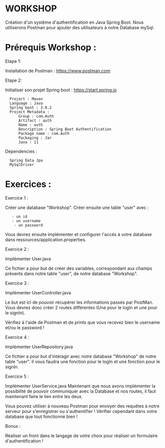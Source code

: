 # WORKSHOP

Création d'un système d'authentification en Java Spring Boot.
Nous utiliserons Postman pour ajouter des utilisateurs à notre Database mySql.


# Prérequis Workshop :

Etape 1:

  Installation de Postman : https://www.postman.com

Etape 2:
  
  Initialiser son projet Spring boot : https://start.spring.io
      
      Project : Maven
      Language : Java
      Spring boot : 3.0.2
      Project Metadata :
          Group : com.Auth
          Artifact : auth
          Name : auth
          Description : Spring Boot Authentification
          Package name : com.Auth
          Packaging : Jar
          Java : 11
          
  Dependencies :
  
      Spring Data Jpa
      MySqlDriver

 
 # Exercices :
 
 
 Exercice 1 :

  Créer une database "Workshop".
  Créer ensuite une table "user" avec :
 
       - un id
       - un username
        - un password 
 
 Vous devrez ensuite implémenter et configurer l'accés à votre database dans ressources/application.properties.
 
 
Exercice 2 :

  Implémenter User.java
  
  Ce fichier a pour but de créer des variables, correspondant aux champs présents dans notre table "user", de notre database "Workshop".
  
  
Exercice 3 :

  Implémenter UserController.java
  
  Le but est ici de pouvoir récupérer les informations passés par PostMan.
  Vous devrez donc créer 2 routes différentes (Une pour le logIn et une pour le signIn).
  
  Vérifiez à l'aide de Postman et de prints que vous recevez bien le username et/ou le password !
  
  
Exercice 4 :

   Implémenter UserRepository.java

   Ce fichier a pour but d'intéragir avec notre database "Workshop" de notre table "user".
   Il vous faudra une fonction pour le logIn et une fonction pour le signIn.
   
   
Exercice 5 :

  Implémenter UserService.java
  Maintenant que nous avons implémenter la possibilité de pouvoir communiquer avec la Database et nos routes, il faut maintenant faire le lien entre 
  les deux.

  Vous pouvez utiliser à nouveau Postman pour envoyer des requêtes à notre serveur pour s'enregistrer ou s'authentifier !
  Vérifier cependant dans votre database que tout fonctionne bien !
  
  
Bonus :

  Réaliser un front dans le langage de votre choix pour réaliser un formulaire d'authentification !
       
  
 
